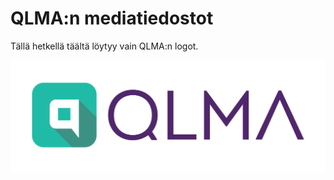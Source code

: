 # QLMA:n mediatiedostot
Tällä hetkellä täältä löytyy vain QLMA:n logot.

![QLMA logo](https://raw.githubusercontent.com/qlma/media/master/qlma.png)
